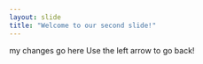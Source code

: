 ```yaml
---
layout: slide
title: "Welcome to our second slide!"
---
```

my changes go here
Use the left arrow to go back!
